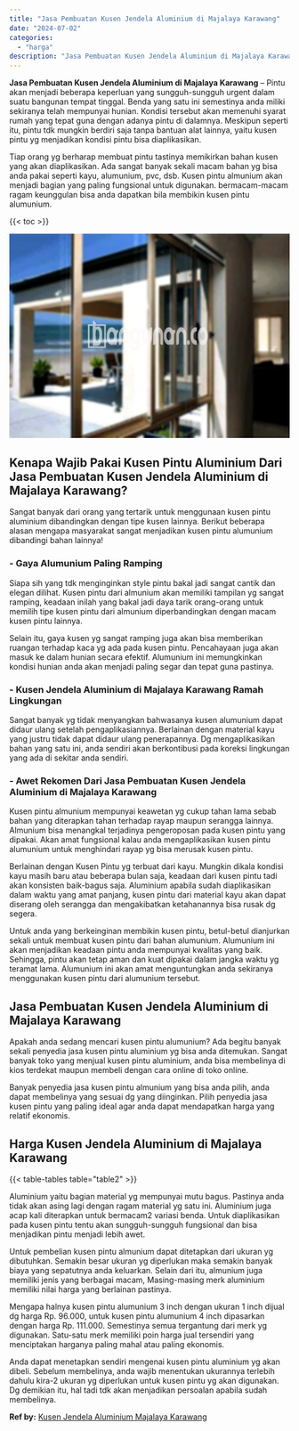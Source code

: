 ```yaml
---
title: "Jasa Pembuatan Kusen Jendela Aluminium di Majalaya Karawang"
date: "2024-07-02"
categories: 
  - "harga"
description: "Jasa Pembuatan Kusen Jendela Aluminium di Majalaya Karawang. Anda dapat menetapkan sendiri mengenai kusen pintu aluminium yg akan dibeli. Sebelum membelinya,..."
---
```


**Jasa Pembuatan Kusen Jendela Aluminium di Majalaya Karawang** – Pintu akan menjadi beberapa keperluan yang sungguh-sungguh urgent dalam suatu bangunan tempat tinggal. Benda yang satu ini semestinya anda miliki sekiranya telah mempunyai hunian. Kondisi tersebut akan memenuhi syarat rumah yang tepat guna dengan adanya pintu di dalamnya. Meskipun seperti itu, pintu tdk mungkin berdiri saja tanpa bantuan alat lainnya, yaitu kusen pintu yg menjadikan kondisi pintu bisa diaplikasikan.

Tiap orang yg berharap membuat pintu tastinya memikirkan bahan kusen yang akan diaplikasikan. Ada sangat banyak sekali macam bahan yg bisa anda pakai seperti kayu, alumunium, pvc, dsb. Kusen pintu almunium akan menjadi bagian yang paling fungsional untuk digunakan. bermacam-macam ragam keunggulan bisa anda dapatkan bila membikin kusen pintu alumunium.

{{< toc >}}

![Jasa Pembuatan Kusen Jendela Aluminium di Majalaya Karawang](/images/harga-kusen-jendela-alumunium-02.png)

## Kenapa Wajib Pakai Kusen Pintu Aluminium Dari Jasa Pembuatan Kusen Jendela Aluminium di Majalaya Karawang?

Sangat banyak dari orang yang tertarik untuk menggunaan kusen pintu aluminium dibandingkan dengan tipe kusen lainnya. Berikut beberapa alasan mengapa masyarakat sangat menjadikan kusen pintu alumunium dibandingi bahan lainnya!

### \- Gaya Alumunium Paling Ramping

Siapa sih yang tdk menginginkan style pintu bakal jadi sangat cantik dan elegan dilihat. Kusen pintu dari almunium akan memiliki tampilan yg sangat ramping, keadaan inilah yang bakal jadi daya tarik orang-orang untuk memilih tipe kusen pintu dari almunium diperbandingkan dengan macam kusen pintu lainnya.

Selain itu, gaya kusen yg sangat ramping juga akan bisa memberikan ruangan terhadap kaca yg ada pada kusen pintu. Pencahayaan juga akan masuk ke dalam hunian secara efektif. Alumunium ini memungkinkan kondisi hunian anda akan menjadi paling segar dan tepat guna pastinya.

### \- Kusen Jendela Aluminium di Majalaya Karawang Ramah Lingkungan

Sangat banyak yg tidak menyangkan bahwasanya kusen alumunium dapat didaur ulang setelah pengaplikasiannya. Berlainan dengan material kayu yang justru tidak dapat didaur ulang penerapannya. Dg mengaplikasikan bahan yang satu ini, anda sendiri akan berkontibusi pada koreksi lingkungan yang ada di sekitar anda sendiri.

### \- Awet Rekomen Dari Jasa Pembuatan Kusen Jendela Aluminium di Majalaya Karawang

Kusen pintu almunium mempunyai keawetan yg cukup tahan lama sebab bahan yang diterapkan tahan terhadap rayap maupun serangga lainnya. Almunium bisa menangkal terjadinya pengeroposan pada kusen pintu yang dipakai. Akan amat fungsional kalau anda mengaplikasikan kusen pintu alumunium untuk menghindari rayap yg bisa merusak kusen pintu.

Berlainan dengan Kusen Pintu yg terbuat dari kayu. Mungkin dikala kondisi kayu masih baru atau beberapa bulan saja, keadaan dari kusen pintu tadi akan konsisten baik-bagus saja. Aluminium apabila sudah diaplikasikan dalam waktu yang amat panjang, kusen pintu dari material kayu akan dapat diserang oleh serangga dan mengakibatkan ketahanannya bisa rusak dg segera.

Untuk anda yang berkeinginan membikin kusen pintu, betul-betul dianjurkan sekali untuk membuat kusen pintu dari bahan alumunium. Alumunium ini akan menjadikan keadaan pintu anda mempunyai kwalitas yang baik. Sehingga, pintu akan tetap aman dan kuat dipakai dalam jangka waktu yg teramat lama. Alumunium ini akan amat menguntungkan anda sekiranya menggunakan kusen pintu dari alumunium tersebut.

## Jasa Pembuatan Kusen Jendela Aluminium di Majalaya Karawang

Apakah anda sedang mencari kusen pintu alumunium? Ada begitu banyak sekali penyedia jasa kusen pintu aluminium yg bisa anda ditemukan. Sangat banyak toko yang menjual kusen pintu aluminium, anda bisa membelinya di kios terdekat maupun membeli dengan cara online di toko online.

Banyak penyedia jasa kusen pintu almunium yang bisa anda pilih, anda dapat membelinya yang sesuai dg yang diinginkan. Pilih penyedia jasa kusen pintu yang paling ideal agar anda dapat mendapatkan harga yang relatif ekonomis.

## Harga Kusen Jendela Aluminium di Majalaya Karawang

{{< table-tables table="table2" >}}

Aluminium yaitu bagian material yg mempunyai mutu bagus. Pastinya anda tidak akan asing lagi dengan ragam material yg satu ini. Aluminium juga acap kali diterapkan untuk bermacam2 variasi benda. Untuk diaplikasikan pada kusen pintu tentu akan sungguh-sungguh fungsional dan bisa menjadikan pintu menjadi lebih awet.

Untuk pembelian kusen pintu almunium dapat ditetapkan dari ukuran yg dibutuhkan. Semakin besar ukuran yg diperlukan maka semakin banyak biaya yang sepatutnya anda keluarkan. Selain dari itu, almunium juga memiliki jenis yang berbagai macam, Masing-masing merk aluminium memiliki nilai harga yang berlainan pastinya.

Mengapa halnya kusen pintu alumunium 3 inch dengan ukuran 1 inch dijual dg harga Rp. 96.000, untuk kusen pintu alumunium 4 inch dipasarkan dengan harga Rp. 111.000. Semestinya semua tergantung dari merk yg digunakan. Satu-satu merk memiliki poin harga jual tersendiri yang menciptakan harganya paling mahal atau paling ekonomis.

Anda dapat menetapkan sendiri mengenai kusen pintu aluminium yg akan dibeli. Sebelum membelinya, anda wajib menentukan ukurannya terlebih dahulu kira-2 ukuran yg diperlukan untuk kusen pintu yg akan digunakan. Dg demikian itu, hal tadi tdk akan menjadikan persoalan apabila sudah membelinya.

**Ref by:** [Kusen Jendela Aluminium Majalaya Karawang](https://id.wikipedia.org/wiki/Kusen)
